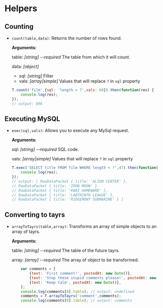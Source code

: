 # Helpers

## Counting

- `count(table,data)`: Returns the number of rows found.

    **Arguments:**

    table: *[string] --required* The table from which it will count.

    data: *[object]*
    - sql: *[string]* Filter
    - vals: *[array|simple]*  Values that will replace `?` in `sql` property

    ```javascript
    T.count('film',{sql: 'length > ?',vals: 60}).then(function(res) {
        console.log(res);
    });
    // output: 896
    ```

## Executing MySQL

- `exec(sql,vals)`: Allows you to execute any MySql request.

    **Arguments:**

    sql: *[string] --required* SQL code.

    vals: *[array|simple]*  Values that will replace `?` in `sql` property

    ```javascript
    T.exec('SELECT title FROM film WHERE length < ?',47).then(function(res) {
        console.log(res);
    });
    // output: [ RowDataPacket { title: 'ALIEN CENTER' },
    // RowDataPacket { title: 'IRON MOON' },
    // RowDataPacket { title: 'KWAI HOMEWARD' },
    // RowDataPacket { title: 'LABYRINTH LEAGUE' },
    // RowDataPacket { title: 'RIDGEMONT SUBMARINE' } ]
    ```

## Converting to tayrs

- `arrayToTayrs(table,array)`: Transforms an array of simple objects to an array of tayrs.

    **Arguments:**

    table: *[string] --required* The table of the future tayrs.

    array: *[array] --required* The array of object to be transformed.

    ```javascript
        var comments = [
            {text: 'First comment!', postedAt: new Date()},
            {text: 'Stop these stupid comments please!', postedAt: new Date()},
            {text: 'Keep Calm', postedAt: new Date()},
        ];
        console.log(comments[0].table); // output: undefined
        comments = T.arrayToTayrs('comment',comments);
        console.log(comments[0].table); // output: comments
    ```
